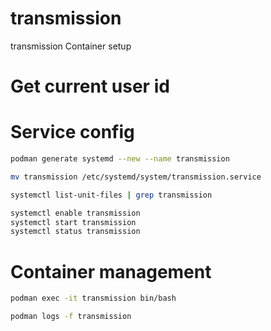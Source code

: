 # transmission
transmission Container setup

# Get current user id


# Service config
``` bash
podman generate systemd --new --name transmission
```
``` bash
mv transmission /etc/systemd/system/transmission.service
```

``` bash
systemctl list-unit-files | grep transmission
```

``` bash
systemctl enable transmission
systemctl start transmission
systemctl status transmission
```


# Container management
``` bash
podman exec -it transmission bin/bash
```
``` bash
podman logs -f transmission
```
